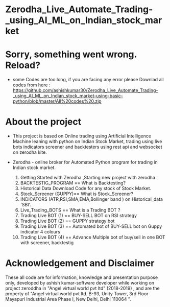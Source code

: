 # Zerodha_Live_Automate_Trading-_using_AI_ML_on_Indian_stock_market
# Sorry, something went wrong. Reload? #
* some Codes are too long, if you are facing any error please Downlad all codes from here : https://github.com/ashishkumar30/Zerodha_Live_Automate_Trading-_using_AI_ML_on_Indian_stock_market-using-basic-python/blob/master/All%20codes%20.zip

# About the project # 
* This project is based on Online trading using Artificial Intelligence Machine leaning with python on Indian Stock Market, trading using live bots indicators screener and backtesters using rest api and websocket on zerodha kite.

* Zerodha    - online broker for Automated Python program for trading in Indian stock market.  

  1. Getting Started with Zerodha ,Starting new project with zerodha .
  2. BACKTESTIG_PROGRAM == What is Backtesting?
  3. Historical Data Download Code for any stock of Stock Market.
  4. Stock_Screener (GUPPY)== What is Stock_Screener?
  5. INDICATORS (ATR,RSI,SMA,EMA,Bollinger band ) on Historical_data 'SBI'.
  6. Live_Trading_BOTS == What is a Trading BOT ?
  7. Trading Live BOT  (1) == BUY-SELL BOT on RSI strategy
  8. Trading Live BOT  (2) == GUPPY strategy bot
  9. Trading Live BOT  (3) == Automated bot of BUY-SELL bot on Guppy indicator 4 colours
  10. Trading Live BOT (4) == Advance Multiple bot of buy/sell in one BOT with screener, backtestig
# Acknowledgement and Disclaimer #
These all code are for information, knowledge and presentation purpose only, developed by ashish kumar-software developer while working on project zeroddha in "Angel virtual world pvt ltd" (2018-2019) , and are the property of "Angel virtual world pvt ltd. B-93, Unity Tower, 3rd Floor Mayapuri Industrial Area Phase I, New Delhi, Delhi 110064 ". 
